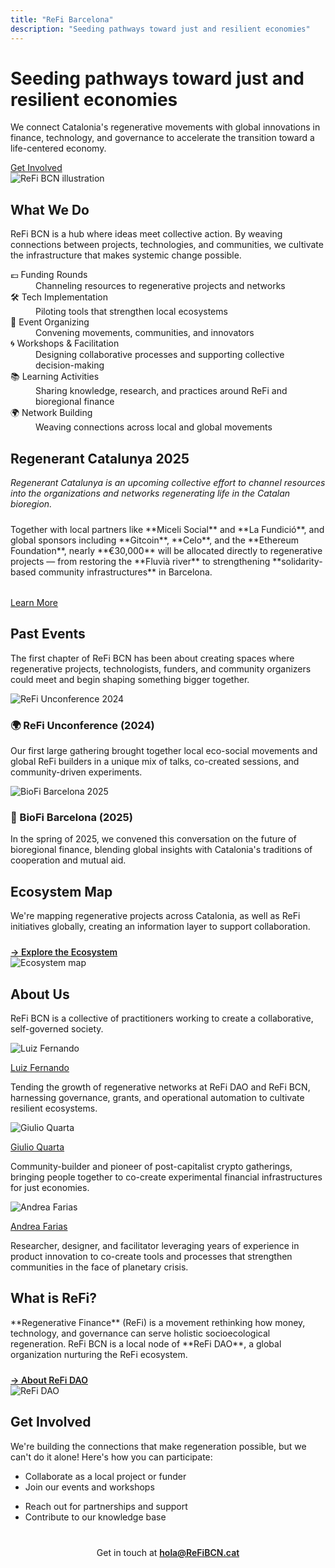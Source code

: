 ```yaml
---
title: "ReFi Barcelona"
description: "Seeding pathways toward just and resilient economies"
---
```


<div class="hero-section-refibcn">
  <div class="hero-content-refibcn">
    <h1>Seeding pathways toward just and resilient economies</h1>
    <p class="hero-text-refibcn">
      We connect Catalonia's regenerative movements with global innovations in finance, technology, and governance to accelerate the transition toward a life-centered economy.
    </p>
    <div class="hero-cta">
      <a href="#get-involved" class="cta-button">Get Involved</a>
    </div>
  </div>
  <div class="hero-image-refibcn">
    <img src="/static/refibcn/hero_home.png" alt="ReFi BCN illustration" />
  </div>
</div>

<div class="section-content-centered">
  <h2 class="section-title">What We Do</h2>
  <p class="section-subtitle">
    ReFi BCN is a hub where ideas meet collective action. By weaving connections between projects, technologies, and communities, we cultivate the infrastructure that makes systemic change possible.
  </p>
</div>

<div class="feature-grid">
  <div class="feature-item">
    <dt>💶 Funding Rounds</dt>
    <dd>Channeling resources to regenerative projects and networks</dd>
  </div>
  <div class="feature-item">
    <dt>🛠️ Tech Implementation</dt>
    <dd>Piloting tools that strengthen local ecosystems</dd>
  </div>
  <div class="feature-item">
    <dt>🤝 Event Organizing</dt>
    <dd>Convening movements, communities, and innovators</dd>
  </div>
  <div class="feature-item">
    <dt>🌀 Workshops & Facilitation</dt>
    <dd>Designing collaborative processes and supporting collective decision-making</dd>
  </div>
  <div class="feature-item">
    <dt>📚 Learning Activities</dt>
    <dd>Sharing knowledge, research, and practices around ReFi and bioregional finance</dd>
  </div>
  <div class="feature-item">
    <dt>🌍 Network Building</dt>
    <dd>Weaving connections across local and global movements</dd>
  </div>
</div>

<div class="callout-section">
  <h2 class="section-title">Regenerant Catalunya 2025</h2>
  <p style="font-style: italic; margin-bottom: 1.5rem;">
    Regenerant Catalunya is an upcoming collective effort to channel resources into the organizations and networks regenerating life in the Catalan bioregion.
  </p>
  <p>
    Together with local partners like **Miceli Social** and **La Fundició**, and global sponsors including **Gitcoin**, **Celo**, and the **Ethereum Foundation**, nearly **€30,000** will be allocated directly to regenerative projects — from restoring the **Fluvià river** to strengthening **solidarity-based community infrastructures** in Barcelona.
  </p>
  <div class="hero-cta" style="margin-top: 2rem;">
    <a href="/regenerant" class="cta-button">Learn More</a>
  </div>
</div>

<div class="section-content-centered">
  <h2 class="section-title">Past Events</h2>
  <p class="section-subtitle">
    The first chapter of ReFi BCN has been about creating spaces where regenerative projects, technologists, funders, and community organizers could meet and begin shaping something bigger together.
  </p>
</div>

<div class="event-grid">
  <div class="event-item">
    <img src="/static/refibcn/refi_unconference.jpg" alt="ReFi Unconference 2024" />
    <h3>🌍 ReFi Unconference (2024)</h3>
    <p>Our first large gathering brought together local eco-social movements and global ReFi builders in a unique mix of talks, co-created sessions, and community-driven experiments.</p>
  </div>
  <div class="event-item">
    <img src="/static/refibcn/biofi_barcelona.jpg" alt="BioFi Barcelona 2025" />
    <h3>🌱 BioFi Barcelona (2025)</h3>
    <p>In the spring of 2025, we convened this conversation on the future of bioregional finance, blending global insights with Catalonia's traditions of cooperation and mutual aid.</p>
  </div>
</div>

<div class="hero-section-refibcn ecosystem-section">
  <div class="hero-content-refibcn">
    <h2>Ecosystem Map</h2>
    <p>We're mapping regenerative projects across Catalonia, as well as ReFi initiatives globally, creating an information layer to support collaboration.</p>
    <div style="margin-top: 1.5rem;">
      <a href="https://refibcn.cat/Home_CAT" style="font-weight: 600;">→ Explore the Ecosystem</a>
    </div>
  </div>
  <div class="hero-image-refibcn">
    <img src="/static/refibcn/ecosystem_map.png" alt="Ecosystem map" />
  </div>
</div>

<div class="section-content-centered">
  <h2 class="section-title">About Us</h2>
  <p class="section-subtitle">ReFi BCN is a collective of practitioners working to create a collaborative, self-governed society.</p>
</div>

<div class="team-grid">
  <div class="team-member">
    <img src="/static/refibcn/luiz_fernando.jpg" alt="Luiz Fernando" />
    <p class="member-name"><a href="https://www.linkedin.com/in/luizfernandosg/">Luiz Fernando</a></p>
    <p class="member-bio">Tending the growth of regenerative networks at ReFi DAO and ReFi BCN, harnessing governance, grants, and operational automation to cultivate resilient ecosystems.</p>
  </div>
  <div class="team-member">
    <img src="/static/refibcn/giulio_quarta.jpg" alt="Giulio Quarta" />
    <p class="member-name"><a href="https://www.linkedin.com/in/giulio-quarta-b01a46122/">Giulio Quarta</a></p>
    <p class="member-bio">Community-builder and pioneer of post-capitalist crypto gatherings, bringing people together to co-create experimental financial infrastructures for just economies.</p>
  </div>
  <div class="team-member">
    <img src="/static/refibcn/andrea_farias.JPG" alt="Andrea Farias" />
    <p class="member-name"><a href="https://www.linkedin.com/in/andrea-farias-bb944750/">Andrea Farias</a></p>
    <p class="member-bio">Researcher, designer, and facilitator leveraging years of experience in product innovation to co-create tools and processes that strengthen communities in the face of planetary crisis.</p>
  </div>
</div>

<div class="hero-section-refibcn">
  <div class="hero-content-refibcn">
    <h2>What is ReFi?</h2>
    <p>**Regenerative Finance** (ReFi) is a movement rethinking how money, technology, and governance can serve holistic socioecological regeneration. ReFi BCN is a local node of **ReFi DAO**, a global organization nurturing the ReFi ecosystem.</p>
    <div style="margin-top: 1.5rem;">
      <a href="https://www.refidao.com/" style="font-weight: 600;">→ About ReFi DAO</a>
    </div>
  </div>
  <div class="hero-image-refibcn">
    <img src="/static/refibcn/refi_dao.png" alt="ReFi DAO" />
  </div>
</div>

<div id="get-involved" class="section-content-centered">
  <h2 class="section-title">Get Involved</h2>
  <p class="section-subtitle">
    We're building the connections that make regeneration possible, but we can't do it alone! Here's how you can participate:
  </p>
</div>

<div class="get-involved-grid">
  <ul>
    <li>Collaborate as a local project or funder</li>
    <li>Join our events and workshops</li>
  </ul>
  <ul>
    <li>Reach out for partnerships and support</li>
    <li>Contribute to our knowledge base</li>
  </ul>
</div>

<p style="text-align: center; margin-top: 2.5rem;">
  Get in touch at <a href="mailto:hola@ReFiBCN.cat" style="font-weight: 600;">hola@ReFiBCN.cat</a>
</p>

